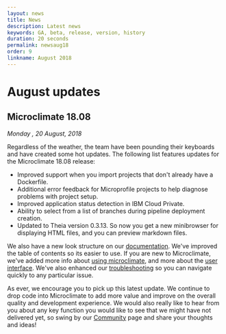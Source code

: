 ```yaml
---
layout: news
title: News
description: Latest news
keywords: GA, beta, release, version, history
duration: 20 seconds
permalink: newsaug18
order: 9
linkname: August 2018
---
```


# August updates

## Microclimate 18.08

*Monday , 20 August, 2018*

Regardless of the weather, the team have been pounding their keyboards and have created some hot updates. The following list features updates for the Microclimate 18.08 release:

- Improved support when you import projects that don't already have a Dockerfile.
- Additional error feedback for Microprofile projects to help diagnose problems with project setup.
- Improved application status detection in IBM Cloud Private.
- Ability to select from a list of branches during pipeline deployment creation.
- Updated to Theia version 0.3.13. So now you get a new minibrowser for displaying HTML files, and you can preview markdown files.

We also have a new look structure on our [documentation](documentation). We've improved the table of contents so its easier to use. If you are new to Microclimate, we've added more info about [using microclimate](usingmicroclimate), and more about the [user interface](projectview). We've also enhanced our [troubleshooting](troubleshooting) so you can navigate quickly to any particular issue.

As ever, we encourage you to pick up this latest update. We continue to drop code into Microclimate to add more value and improve on the overall quality and development experience. We would also really like to hear from you about any key function you would like to see that we might have not delivered yet, so swing by our [Community](community) page and share your thoughts and ideas!
